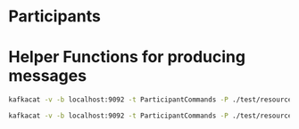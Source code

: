 # Participants


# Helper Functions for producing messages

```bash
kafkacat -v -b localhost:9092 -t ParticipantCommands -P ./test/resources/participantCreateCmd.json
```

```bash
kafkacat -v -b localhost:9092 -t ParticipantCommands -P ./test/resources/reservePayerFundCmd.json
```
